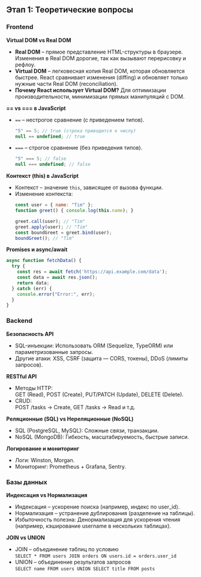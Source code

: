 ## Этап 1: Теоретические вопросы

### Frontend

**Virtual DOM vs Real DOM**

- **Real DOM** – прямое представление HTML-структуры в браузере. Изменения в Real DOM дорогие, так как вызывают перерисовку и рефлоу.
- **Virtual DOM** – легковесная копия Real DOM, которая обновляется быстрее. React сравнивает изменения (diffing) и обновляет только нужные части Real DOM (reconciliation).
- **Почему React использует Virtual DOM?** Для оптимизации производительности, минимизации прямых манипуляций с DOM.

**== vs === в JavaScript**

- `==` – нестрогое сравнение (с приведением типов).
  ```js
  "5" == 5; // true (строка приводится к числу)
  null == undefined; // true
  ```
- `===` – строгое сравнение (без приведения типов).
  ```js
  "5" === 5; // false
  null === undefined; // false
  ```

**Контекст (this) в JavaScript**

- Контекст – значение `this`, зависящее от вызова функции.
- Изменение контекста:
  ```js
  const user = { name: "Tim" };
  function greet() { console.log(this.name); }

  greet.call(user); // "Tim"
  greet.apply(user); // "Tim"
  const boundGreet = greet.bind(user);
  boundGreet(); // "Tim"
  ```

**Promises и async/await**

  ```js
  async function fetchData() {
    try {
      const res = await fetch('https://api.example.com/data');
      const data = await res.json();
      return data;
    } catch (err) {
      console.error("Error:", err);
    }
  }
  ```

### Backend

**Безопасность API**

- SQL-инъекции: Использовать ORM (Sequelize, TypeORM) или параметризованные запросы.
- Другие атаки: XSS, CSRF (защита — CORS, токены), DDoS (лимиты запросов).

**RESTful API**

- Методы HTTP:  
  GET (Read), POST (Create), PUT/PATCH (Update), DELETE (Delete).
- CRUD:  
  POST /tasks → Create, GET /tasks → Read и т.д.

**Реляционные (SQL) vs Нереляционные (NoSQL)**

- SQL (PostgreSQL, MySQL): Сложные связи, транзакции.
- NoSQL (MongoDB): Гибкость, масштабируемость, быстрые записи.

**Логирование и мониторинг**

- Логи: Winston, Morgan.
- Мониторинг: Prometheus + Grafana, Sentry.

### Базы данных

**Индексация vs Нормализация**

- Индексация – ускорение поиска (например, индекс по user_id).
- Нормализация – устранение дублирования (разделение на таблицы).
- Избыточность полезна: Денормализация для ускорения чтения (например, кэширование username в нескольких таблицах).

**JOIN vs UNION**

- JOIN – объединение таблиц по условию  
  `SELECT * FROM users JOIN orders ON users.id = orders.user_id`
- UNION – объединение результатов запросов  
  `SELECT name FROM users UNION SELECT title FROM posts`